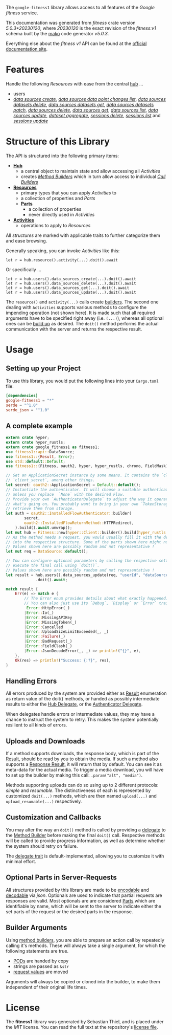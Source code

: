 <!---
DO NOT EDIT !
This file was generated automatically from 'src/generator/templates/api/README.md.mako'
DO NOT EDIT !
-->
The `google-fitness1` library allows access to all features of the *Google fitness* service.

This documentation was generated from *fitness* crate version *5.0.3+20230120*, where *20230120* is the exact revision of the *fitness:v1* schema built by the [mako](http://www.makotemplates.org/) code generator *v5.0.3*.

Everything else about the *fitness* *v1* API can be found at the
[official documentation site](https://developers.google.com/fit/rest/v1/get-started).
# Features

Handle the following *Resources* with ease from the central [hub](https://docs.rs/google-fitness1/5.0.3+20230120/google_fitness1/Fitness) ... 

* users
 * [*data sources create*](https://docs.rs/google-fitness1/5.0.3+20230120/google_fitness1/api::UserDataSourceCreateCall), [*data sources data point changes list*](https://docs.rs/google-fitness1/5.0.3+20230120/google_fitness1/api::UserDataSourceDataPointChangeListCall), [*data sources datasets delete*](https://docs.rs/google-fitness1/5.0.3+20230120/google_fitness1/api::UserDataSourceDatasetDeleteCall), [*data sources datasets get*](https://docs.rs/google-fitness1/5.0.3+20230120/google_fitness1/api::UserDataSourceDatasetGetCall), [*data sources datasets patch*](https://docs.rs/google-fitness1/5.0.3+20230120/google_fitness1/api::UserDataSourceDatasetPatchCall), [*data sources delete*](https://docs.rs/google-fitness1/5.0.3+20230120/google_fitness1/api::UserDataSourceDeleteCall), [*data sources get*](https://docs.rs/google-fitness1/5.0.3+20230120/google_fitness1/api::UserDataSourceGetCall), [*data sources list*](https://docs.rs/google-fitness1/5.0.3+20230120/google_fitness1/api::UserDataSourceListCall), [*data sources update*](https://docs.rs/google-fitness1/5.0.3+20230120/google_fitness1/api::UserDataSourceUpdateCall), [*dataset aggregate*](https://docs.rs/google-fitness1/5.0.3+20230120/google_fitness1/api::UserDatasetAggregateCall), [*sessions delete*](https://docs.rs/google-fitness1/5.0.3+20230120/google_fitness1/api::UserSessionDeleteCall), [*sessions list*](https://docs.rs/google-fitness1/5.0.3+20230120/google_fitness1/api::UserSessionListCall) and [*sessions update*](https://docs.rs/google-fitness1/5.0.3+20230120/google_fitness1/api::UserSessionUpdateCall)




# Structure of this Library

The API is structured into the following primary items:

* **[Hub](https://docs.rs/google-fitness1/5.0.3+20230120/google_fitness1/Fitness)**
    * a central object to maintain state and allow accessing all *Activities*
    * creates [*Method Builders*](https://docs.rs/google-fitness1/5.0.3+20230120/google_fitness1/client::MethodsBuilder) which in turn
      allow access to individual [*Call Builders*](https://docs.rs/google-fitness1/5.0.3+20230120/google_fitness1/client::CallBuilder)
* **[Resources](https://docs.rs/google-fitness1/5.0.3+20230120/google_fitness1/client::Resource)**
    * primary types that you can apply *Activities* to
    * a collection of properties and *Parts*
    * **[Parts](https://docs.rs/google-fitness1/5.0.3+20230120/google_fitness1/client::Part)**
        * a collection of properties
        * never directly used in *Activities*
* **[Activities](https://docs.rs/google-fitness1/5.0.3+20230120/google_fitness1/client::CallBuilder)**
    * operations to apply to *Resources*

All *structures* are marked with applicable traits to further categorize them and ease browsing.

Generally speaking, you can invoke *Activities* like this:

```Rust,ignore
let r = hub.resource().activity(...).doit().await
```

Or specifically ...

```ignore
let r = hub.users().data_sources_create(...).doit().await
let r = hub.users().data_sources_delete(...).doit().await
let r = hub.users().data_sources_get(...).doit().await
let r = hub.users().data_sources_update(...).doit().await
```

The `resource()` and `activity(...)` calls create [builders][builder-pattern]. The second one dealing with `Activities` 
supports various methods to configure the impending operation (not shown here). It is made such that all required arguments have to be 
specified right away (i.e. `(...)`), whereas all optional ones can be [build up][builder-pattern] as desired.
The `doit()` method performs the actual communication with the server and returns the respective result.

# Usage

## Setting up your Project

To use this library, you would put the following lines into your `Cargo.toml` file:

```toml
[dependencies]
google-fitness1 = "*"
serde = "^1.0"
serde_json = "^1.0"
```

## A complete example

```Rust
extern crate hyper;
extern crate hyper_rustls;
extern crate google_fitness1 as fitness1;
use fitness1::api::DataSource;
use fitness1::{Result, Error};
use std::default::Default;
use fitness1::{Fitness, oauth2, hyper, hyper_rustls, chrono, FieldMask};

// Get an ApplicationSecret instance by some means. It contains the `client_id` and 
// `client_secret`, among other things.
let secret: oauth2::ApplicationSecret = Default::default();
// Instantiate the authenticator. It will choose a suitable authentication flow for you, 
// unless you replace  `None` with the desired Flow.
// Provide your own `AuthenticatorDelegate` to adjust the way it operates and get feedback about 
// what's going on. You probably want to bring in your own `TokenStorage` to persist tokens and
// retrieve them from storage.
let auth = oauth2::InstalledFlowAuthenticator::builder(
        secret,
        oauth2::InstalledFlowReturnMethod::HTTPRedirect,
    ).build().await.unwrap();
let mut hub = Fitness::new(hyper::Client::builder().build(hyper_rustls::HttpsConnectorBuilder::new().with_native_roots().https_or_http().enable_http1().build()), auth);
// As the method needs a request, you would usually fill it with the desired information
// into the respective structure. Some of the parts shown here might not be applicable !
// Values shown here are possibly random and not representative !
let mut req = DataSource::default();

// You can configure optional parameters by calling the respective setters at will, and
// execute the final call using `doit()`.
// Values shown here are possibly random and not representative !
let result = hub.users().data_sources_update(req, "userId", "dataSourceId")
             .doit().await;

match result {
    Err(e) => match e {
        // The Error enum provides details about what exactly happened.
        // You can also just use its `Debug`, `Display` or `Error` traits
         Error::HttpError(_)
        |Error::Io(_)
        |Error::MissingAPIKey
        |Error::MissingToken(_)
        |Error::Cancelled
        |Error::UploadSizeLimitExceeded(_, _)
        |Error::Failure(_)
        |Error::BadRequest(_)
        |Error::FieldClash(_)
        |Error::JsonDecodeError(_, _) => println!("{}", e),
    },
    Ok(res) => println!("Success: {:?}", res),
}

```
## Handling Errors

All errors produced by the system are provided either as [Result](https://docs.rs/google-fitness1/5.0.3+20230120/google_fitness1/client::Result) enumeration as return value of
the doit() methods, or handed as possibly intermediate results to either the 
[Hub Delegate](https://docs.rs/google-fitness1/5.0.3+20230120/google_fitness1/client::Delegate), or the [Authenticator Delegate](https://docs.rs/yup-oauth2/*/yup_oauth2/trait.AuthenticatorDelegate.html).

When delegates handle errors or intermediate values, they may have a chance to instruct the system to retry. This 
makes the system potentially resilient to all kinds of errors.

## Uploads and Downloads
If a method supports downloads, the response body, which is part of the [Result](https://docs.rs/google-fitness1/5.0.3+20230120/google_fitness1/client::Result), should be
read by you to obtain the media.
If such a method also supports a [Response Result](https://docs.rs/google-fitness1/5.0.3+20230120/google_fitness1/client::ResponseResult), it will return that by default.
You can see it as meta-data for the actual media. To trigger a media download, you will have to set up the builder by making
this call: `.param("alt", "media")`.

Methods supporting uploads can do so using up to 2 different protocols: 
*simple* and *resumable*. The distinctiveness of each is represented by customized 
`doit(...)` methods, which are then named `upload(...)` and `upload_resumable(...)` respectively.

## Customization and Callbacks

You may alter the way an `doit()` method is called by providing a [delegate](https://docs.rs/google-fitness1/5.0.3+20230120/google_fitness1/client::Delegate) to the 
[Method Builder](https://docs.rs/google-fitness1/5.0.3+20230120/google_fitness1/client::CallBuilder) before making the final `doit()` call. 
Respective methods will be called to provide progress information, as well as determine whether the system should 
retry on failure.

The [delegate trait](https://docs.rs/google-fitness1/5.0.3+20230120/google_fitness1/client::Delegate) is default-implemented, allowing you to customize it with minimal effort.

## Optional Parts in Server-Requests

All structures provided by this library are made to be [encodable](https://docs.rs/google-fitness1/5.0.3+20230120/google_fitness1/client::RequestValue) and 
[decodable](https://docs.rs/google-fitness1/5.0.3+20230120/google_fitness1/client::ResponseResult) via *json*. Optionals are used to indicate that partial requests are responses 
are valid.
Most optionals are are considered [Parts](https://docs.rs/google-fitness1/5.0.3+20230120/google_fitness1/client::Part) which are identifiable by name, which will be sent to 
the server to indicate either the set parts of the request or the desired parts in the response.

## Builder Arguments

Using [method builders](https://docs.rs/google-fitness1/5.0.3+20230120/google_fitness1/client::CallBuilder), you are able to prepare an action call by repeatedly calling it's methods.
These will always take a single argument, for which the following statements are true.

* [PODs][wiki-pod] are handed by copy
* strings are passed as `&str`
* [request values](https://docs.rs/google-fitness1/5.0.3+20230120/google_fitness1/client::RequestValue) are moved

Arguments will always be copied or cloned into the builder, to make them independent of their original life times.

[wiki-pod]: http://en.wikipedia.org/wiki/Plain_old_data_structure
[builder-pattern]: http://en.wikipedia.org/wiki/Builder_pattern
[google-go-api]: https://github.com/google/google-api-go-client

# License
The **fitness1** library was generated by Sebastian Thiel, and is placed 
under the *MIT* license.
You can read the full text at the repository's [license file][repo-license].

[repo-license]: https://github.com/Byron/google-apis-rsblob/main/LICENSE.md

